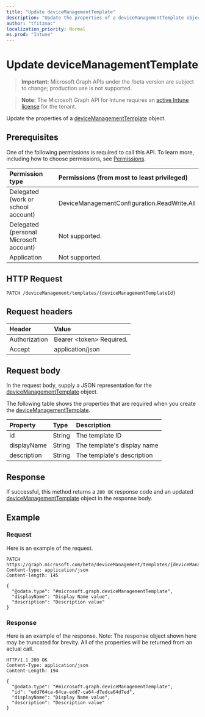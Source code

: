 ```yaml
---
title: "Update deviceManagementTemplate"
description: "Update the properties of a deviceManagementTemplate object."
author: "tfitzmac"
localization_priority: Normal
ms.prod: "Intune"
---
```


# Update deviceManagementTemplate

> **Important:** Microsoft Graph APIs under the /beta version are subject to change; production use is not supported.

> **Note:** The Microsoft Graph API for Intune requires an [active Intune license](https://go.microsoft.com/fwlink/?linkid=839381) for the tenant.

Update the properties of a [deviceManagementTemplate](../resources/intune-deviceintent-devicemanagementtemplate.md) object.

## Prerequisites
One of the following permissions is required to call this API. To learn more, including how to choose permissions, see [Permissions](/graph/permissions-reference).

|Permission type|Permissions (from most to least privileged)|
|:---|:---|
|Delegated (work or school account)|DeviceManagementConfiguration.ReadWrite.All|
|Delegated (personal Microsoft account)|Not supported.|
|Application|Not supported.|

## HTTP Request
<!-- {
  "blockType": "ignored"
}
-->
``` http
PATCH /deviceManagement/templates/{deviceManagementTemplateId}
```

## Request headers
|Header|Value|
|:---|:---|
|Authorization|Bearer &lt;token&gt; Required.|
|Accept|application/json|

## Request body
In the request body, supply a JSON representation for the [deviceManagementTemplate](../resources/intune-deviceintent-devicemanagementtemplate.md) object.

The following table shows the properties that are required when you create the [deviceManagementTemplate](../resources/intune-deviceintent-devicemanagementtemplate.md).

|Property|Type|Description|
|:---|:---|:---|
|id|String|The template ID|
|displayName|String|The template's display name|
|description|String|The template's description|



## Response
If successful, this method returns a `200 OK` response code and an updated [deviceManagementTemplate](../resources/intune-deviceintent-devicemanagementtemplate.md) object in the response body.

## Example

### Request
Here is an example of the request.
``` http
PATCH https://graph.microsoft.com/beta/deviceManagement/templates/{deviceManagementTemplateId}
Content-type: application/json
Content-length: 145

{
  "@odata.type": "#microsoft.graph.deviceManagementTemplate",
  "displayName": "Display Name value",
  "description": "Description value"
}
```

### Response
Here is an example of the response. Note: The response object shown here may be truncated for brevity. All of the properties will be returned from an actual call.
``` http
HTTP/1.1 200 OK
Content-Type: application/json
Content-Length: 194

{
  "@odata.type": "#microsoft.graph.deviceManagementTemplate",
  "id": "edd764ca-64ca-edd7-ca64-d7edca64d7ed",
  "displayName": "Display Name value",
  "description": "Description value"
}
```







